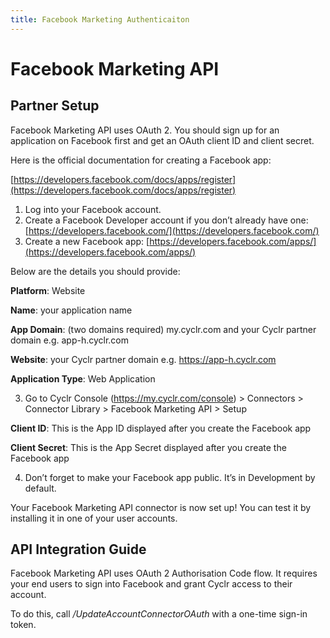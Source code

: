 ```yaml
---
title: Facebook Marketing Authenticaiton
---
```


# Facebook Marketing API #

Partner Setup
-------------

Facebook Marketing API uses OAuth 2. You should sign up for an application on Facebook first and get an OAuth client ID and client secret.

Here is the official documentation for creating a Facebook app:

[https://developers.facebook.com/docs/apps/register](https://developers.facebook.com/docs/apps/register)

1.  Log into your Facebook account.
2.  Create a Facebook Developer account if you don’t already have one: [https://developers.facebook.com/](https://developers.facebook.com/)
3.  Create a new Facebook app: [https://developers.facebook.com/apps/](https://developers.facebook.com/apps/)

Below are the details you should provide:

**Platform**: Website

**Name**: your application name

**App Domain**: (two domains required) my.cyclr.com and your Cyclr partner domain e.g. app-h.cyclr.com

**Website**: your Cyclr partner domain e.g. https://app-h.cyclr.com

**Application Type**: Web Application

3.  Go to Cyclr Console (https://my.cyclr.com/console) > Connectors > Connector Library > Facebook Marketing API > Setup

**Client ID**: This is the App ID displayed after you create the Facebook app

**Client Secret**: This is the App Secret displayed after you create the Facebook app

4.  Don’t forget to make your Facebook app public. It’s in Development by default.

Your Facebook Marketing API connector is now set up! You can test it by installing it in one of your user accounts.

API Integration Guide
---------------------

Facebook Marketing API uses OAuth 2 Authorisation Code flow. It requires your end users to sign into Facebook and grant Cyclr access to their account.

To do this, call _/UpdateAccountConnectorOAuth_ with a one-time sign-in token.
